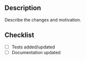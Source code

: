 ## Description

Describe the changes and motivation.

## Checklist
- [ ] Tests added/updated
- [ ] Documentation updated
